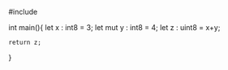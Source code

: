 #include <std>



int main(){
    let x : int8 = 3;
    let mut y : int8 = 4;
    let z : uint8 = x+y;    

    return z;
}
